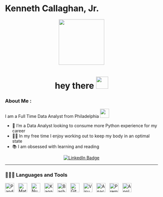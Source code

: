 # Kenneth Callaghan, Jr. 

<p align="center"><img src="https://media.giphy.com/media/JWuBH9rCO2uZuHBFpm/giphy.gif" width="150"/></p>

<h1 align="center">hey there <img src="https://media.giphy.com/media/hvRJCLFzcasrR4ia7z/giphy.gif" width="40"></h1>
<p/>


### About Me :

I am a Full Time Data Analyst from Philadelphia <img src="https://media.giphy.com/media/WUlplcMpOCEmTGBtBW/giphy.gif" width="30">

- 🔭 I’m a Data Analyst looking to consume more Python experience for my career
- 🏋🏻 In my free time I enjoy working out to keep my body in an optimal state
- 📚 I am obsessed with learning and reading 

</p>


<p align="center">
<a href="https://www.linkedin.com/in/kennethcallaghanjr/"><img src="https://img.shields.io/badge/LinkedIn-blue?style=for-the-badge&logo=linkedin&logoColor=white" alt="LinkedIn Badge"></a>
</p>

---  
### 🧑🏻‍💻 Languages and Tools
<img align="left" alt="Pandas" width="30" style="padding-right:10px;" src="https://cdn.jsdelivr.net/gh/devicons/devicon/icons/pandas/pandas-original-wordmark.svg" />&nbsp;
<img align="left" alt="Matlab" width="30" style="padding-right:10px;" src="https://cdn.jsdelivr.net/gh/devicons/devicon/icons/matlab/matlab-original.svg" />&nbsp;
<img align="left" alt="Numpy" width="30" style="padding-right:10px;" src="https://cdn.jsdelivr.net/gh/devicons/devicon/icons/numpy/numpy-original.svg" />&nbsp;
<img align="left" alt="Kaggle" width="30" style="padding-right:10px;" src="https://cdn.jsdelivr.net/gh/devicons/devicon/icons/kaggle/kaggle-original.svg" />&nbsp;
<img align="left" alt="Bash" width="30" style="padding-right:10px;" src="https://camo.githubusercontent.com/df1404f038a8252dec0847c94dcd4f0be9c4491a2682bc601d276f835e8eaa5d/68747470733a2f2f63646e2e6a7364656c6976722e6e65742f67682f64657669636f6e732f64657669636f6e2f69636f6e732f626173682f626173682d6f726967696e616c2e737667"/>&nbsp;
<img align="left" alt="GitHub" width="30" style="padding-right:10px;" src="https://cdn.jsdelivr.net/gh/devicons/devicon/icons/github/github-original.svg" />&nbsp;
<img align="left" alt="Visual Studio Code" width="30" style="padding-right:10px;" src="https://cdn.jsdelivr.net/gh/devicons/devicon/icons/vscode/vscode-original.svg" />&nbsp;
<img align="left" alt="Anaconda" width="30" style="padding-right:10px;" src="https://cdn.jsdelivr.net/gh/devicons/devicon/icons/anaconda/anaconda-original.svg" />&nbsp;
<img align="left" alt="Premiere Pro" width="30" style="padding-right:10px;" src="https://cdn.jsdelivr.net/gh/devicons/devicon/icons/premierepro/premierepro-original.svg" />&nbsp;
<img align="left" alt="Apple" width="30" style="padding-right:10px;" src="https://cdn.jsdelivr.net/gh/devicons/devicon/icons/apple/apple-original.svg" />&nbsp;



          
       
          


           
